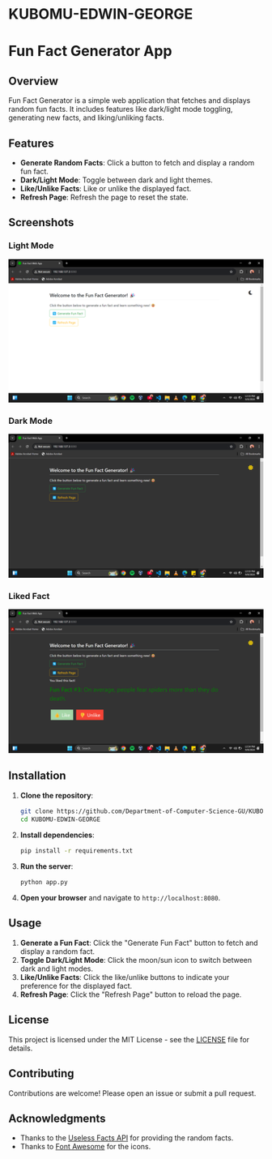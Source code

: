# KUBOMU-EDWIN-GEORGE
# Fun Fact Generator App

## Overview

Fun Fact Generator is a simple web application that fetches and displays random fun facts. It includes features like dark/light mode toggling, generating new facts, and liking/unliking facts.

## Features

- **Generate Random Facts**: Click a button to fetch and display a random fun fact.
- **Dark/Light Mode**: Toggle between dark and light themes.
- **Like/Unlike Facts**: Like or unlike the displayed fact.
- **Refresh Page**: Refresh the page to reset the state.

## Screenshots

### Light Mode
![Light Mode](screenshots/light-mode.png)

### Dark Mode
![Dark Mode](screenshots/dark-mode.png)

### Liked Fact
![Liked Fact](screenshots/liked-fact.png)

## Installation

1. **Clone the repository**:
    ```sh
    git clone https://github.com/Department-of-Computer-Science-GU/KUBOMU-EDWIN-GEORGE.git
    cd KUBOMU-EDWIN-GEORGE
    ```

2. **Install dependencies**:
    ```sh
    pip install -r requirements.txt
    ```

3. **Run the server**:
    ```sh
    python app.py
    ```

4. **Open your browser** and navigate to `http://localhost:8080`.

## Usage

1. **Generate a Fun Fact**: Click the "Generate Fun Fact" button to fetch and display a random fact.
2. **Toggle Dark/Light Mode**: Click the moon/sun icon to switch between dark and light modes.
3. **Like/Unlike Facts**: Click the like/unlike buttons to indicate your preference for the displayed fact.
4. **Refresh Page**: Click the "Refresh Page" button to reload the page.

## License

This project is licensed under the MIT License - see the [LICENSE](LICENSE) file for details.

## Contributing

Contributions are welcome! Please open an issue or submit a pull request.

## Acknowledgments

- Thanks to the [Useless Facts API](https://uselessfacts.jsph.pl/) for providing the random facts.
- Thanks to [Font Awesome](https://fontawesome.com/) for the icons.
